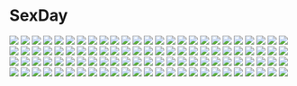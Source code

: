 # SexDay
![](https://konachan.com/image/088cf901b48b6980a4f1813931c325cc/Konachan.com%20-%20113690%20aqua_eyes%20aqua_hair%20hatsune_miku%20long_hair%20minami_%28artist%29%20thighhighs%20twintails%20vocaloid.jpg)
![](https://konachan.com/image/8a702985c39607f2a1124bcf87c9da73/Konachan.com%20-%20301857%20animal_ears%20ass%20blush%20bodysuit%20braids%20elbow_gloves%20erect_nipples%20gloves%20gray_hair%20gun%20kiana_kaslana%20long_hair%20mechagirl%20tail%20twintails%20weapon.jpg)
![](https://konachan.com/image/b1c496fd57e931d8d54463ee126d0483/Konachan.com%20-%20196703%202girls%20akatsuki_miho%20akemiho_tabi_nikki%20barefoot%20bikini%20black_hair%20blush%20fukube_tamaki%20kouno_hikaru%20orange_hair%20shirt_lift%20short_hair%20swimsuit.jpg)
![](https://konachan.com/image/2cdf9debee7511231675a939addbc7db/Konachan.com%20-%20219504%20fairy%20forest%20leaves%20navel%20original%20signed%20thighhighs%20tree%20twintails%20water%20wayne_chan%20wings.jpg)
![](https://konachan.com/jpeg/98d6849473d70c5cae0d9c8eea3ca974/Konachan.com%20-%20271932%20brown_hair%20cape%20clouds%20dress%20flowers%20hikari50503%20hoodie%20pantyhose%20ruby_rose%20rwby%20short_hair%20sky%20sleeping.jpg)
![](https://konachan.com/jpeg/549e6476f5301e705fec645b33a85fe8/Konachan.com%20-%20209685%20animal_ears%20blonde_hair%20brown_eyes%20catgirl%20fang%20oomuro_sakurako%20rikorin%20school_uniform%20yuru_yuri.jpg)
![](https://konachan.com/jpeg/9abb5abdbeed2b4656b2af48fadcecde/Konachan.com%20-%20160069%20ass%20ayase_eri%20black_hair%20blue_eyes%20blush%20bra%20breasts%20choker%20gloves%20green_eyes%20long_hair%20nopan%20ponytail%20red_eyes%20sideboob%20socks%20twintails%20underwear.jpg)
![](https://konachan.com/image/26a899e534e30abc3ada1410830c73f7/Konachan.com%20-%2017117%20akamatsu_ken%20mahou_sensei_negima.jpg)
![](https://konachan.com/image/2cc86f8513878c9f788ef2ccaaabf556/Konachan.com%20-%2032693%20school_swimsuit%20swimsuit%20tagme.jpg)
![](https://konachan.com/jpeg/5972f612e360a8a59180c309e6e56616/Konachan.com%20-%2078179%20saigyouji_yuyuko%20touhou.jpg)
![](https://konachan.com/jpeg/d9ef0a5f5ca1bd58013612a2efc6c331/Konachan.com%20-%20126365%20bikini%20blush%20brown_hair%20gakuou%20game_cg%20konoe_akari%20korie_riko%20long_hair%20swimsuit.jpg)
![](https://konachan.com/image/80292d92081b0fa93f246e7abc94d253/Konachan.com%20-%2062628%20mawari_madoka%20sword%20tenjou_tenge%20weapon.jpg)
![](https://konachan.com/image/f39ac67940cfc59bd05e02992fe1a570/Konachan.com%20-%20167536%202girls%20abe_kanari%20black_eyes%20black_hair%20blush%20braids%20brown_hair%20hug%20kneehighs%20long_hair%20original%20school_uniform%20short_hair%20shoujo_ai%20skirt%20twintails.jpg)
![](https://konachan.com/jpeg/260a028e6b2ec33a8baf1ac4b83c69a3/Konachan.com%20-%2070765%20dress%20kasugano_sora%20koi%20yosuga_no_sora.jpg)
![](https://konachan.com/image/9a2f0b2c1aa114844908e0fc4bc35fa7/Konachan.com%20-%20131694%20blue_hair%20clouds%20flowers%20hatsune_miku%20petals%20ribbons%20sky%20vocaloid%20yuuno_%28hack_y%29.jpg)
![](https://konachan.com/image/2e161318345eeb22f64cb89786bb7f48/Konachan.com%20-%20296364%20blonde_hair%20cage%20cape%20ereshkigal_%28fate_grand_order%29%20fate_grand_order%20fate_%28series%29%20long_hair%20sword%20toromera%20weapon.jpg)
![](https://konachan.com/image/f504a178e3885090560a987355d6ac1b/Konachan.com%20-%2028608%20blue_eyes%20blue_hair%20blush%20breasts%20chu_x_chu%20cum%20game_cg%20nipples%20short_hair%20spread_legs%20unisonshift%20wedding_attire.jpg)
![](https://konachan.com/jpeg/964ebe18d4e828b227a6ea2f14e89ca1/Konachan.com%20-%20243893%20ass%20breasts%20censored%20cum%20fellatio%20game_cg%20gray_hair%20penis%20short_hair%20shorts%20spread_legs%20suruga_kreuz%20thighhighs%20tie%20yellow_eyes.jpg)
![](https://konachan.com/jpeg/60549a0635f90140b4ca53e76134341f/Konachan.com%20-%20133371%20headdress%20lolita_fashion%20ribbons%20shakugan_no_shana%20shana%20thighhighs%20transparent%20vector.jpg)
![](https://konachan.com/image/9d20bacf98da137ec7b27b46ff2302c4/Konachan.com%20-%2037756%20blonde_hair%20breasts%20censored%20priecia%20prism_ark%20thighhighs%20underwear.jpg)
![](https://konachan.com/image/940aea4a635a9db0ba9a130ce6d9dfda/Konachan.com%20-%2039739%20cc%20code_geass%20green.jpg)
![](https://konachan.com/image/d5e3706af496dd8b999866a91b4b3437/Konachan.com%20-%20298689%20bed%20bicolored_eyes%20blue_hair%20blush%20lzh%20short_hair%20skirt%20tatara_kogasa%20touhou.jpg)
![](https://konachan.com/image/2a232e5f7b4e3fc8e6503bf0a4f8eb01/Konachan.com%20-%20189997%20blue_hair%20bow%20braids%20bubbles%20dress%20garter_belt%20headband%20izayoi_sakuya%20kiyomasa_ren%20knife%20maid%20red_eyes%20short_hair%20signed%20stockings%20thighhighs%20touhou.jpg)
![](https://konachan.com/jpeg/67844e874009c4d563db5ec793058c1f/Konachan.com%20-%20147743%20bed%20blush%20bra%20breasts%20brown_hair%20cameltoe%20game_cg%20green_eyes%20hatsukoi_1_1%20nipples%20open_shirt%20panties%20spread_legs%20tokizaki_maya%20underwear.jpg)
![](https://konachan.com/image/e064678eaca0a3855d34c0ec0943763a/Konachan.com%20-%20170456%20archer%20boots%20brown_eyes%20bubbles%20cape%20dark_skin%20fate_extra%20long_hair%20male%20orange_hair%20short_hair%20skintight%20skirt%20socks%20underwater%20water%20white_hair.jpg)
![](https://konachan.com/image/83faacca8aa9f6df3b169ae17304335a/Konachan.com%20-%207910%20animal_ears%20catgirl%20tagme.jpg)
![](https://konachan.com/image/6742e44a20aedfa25c4555b497ad2c6d/Konachan.com%20-%20257572%20boat%20brown_eyes%20brown_hair%20idolmaster%20idolmaster_cinderella_girls%20kusano_shinta%20long_hair%20ponytail%20skirt%20tachibana_arisu%20water.jpg)
![](https://konachan.com/jpeg/7dd816b9940c282fa3d24f9cca82b318/Konachan.com%20-%20149764%20game_cg%20navel_%28company%29%20sakurakouji_luna%20suzuhira_hiro%20tsuki_ni_yorisou_otome_no_sahou.jpg)
![](https://konachan.com/image/167754aea722c7037bf09fbb173b763c/Konachan.com%20-%2023875%20katagiri_himeko%20pani_poni_dash%20white.jpg)
![](https://konachan.com/image/b911ad9b26900201dd3350366de754b5/Konachan.com%20-%20292206%20animal_ears%20black_eyes%20black_hair%20catgirl%20dark%20grass%20miqo%27te%20moon%20necklace%20night%20nipples%20polychromatic%20soranamae%20tail%20tattoo%20topless%20tree.jpg)
![](https://konachan.com/image/ba37ed6273bfa56951d5c53a80131bd6/Konachan.com%20-%2067522%20boa_hancock%20one_piece.jpg)
![](https://konachan.com/image/199259a9ec66811d53dad879c039d8c3/Konachan.com%20-%2037115%20kyouran_kazoku_nikki.jpg)
![](https://konachan.com/jpeg/88c6e9d1e94f43fff5d6dba6adbed8b3/Konachan.com%20-%20240366%20blonde_hair%20fate_apocrypha%20fate_%28series%29%20green_eyes%20long_hair%20mito_yoshihiro%20mordred%20navel%20necklace%20ponytail%20shorts%20waifu2x%20white.jpg)
![](https://konachan.com/jpeg/ef7b531780cbe1f351e9b1912458c7ea/Konachan.com%20-%20262119%20animal_ears%20aqua_eyes%20bed%20bodysuit%20breasts%20brown_hair%20bunny_ears%20bunnygirl%20cleavage%20flowers%20long_hair%20mashiro_aa%20pantyhose%20phone%20sunflower%20wristwear.jpg)
![](https://konachan.com/image/718ac8f4336d570d320ead78e343869d/Konachan.com%20-%2026267%20alphonse_elric%20edward_elric%20fullmetal_alchemist.jpg)
![](https://konachan.com/jpeg/dc70445f33dbb88e3de5dbd639943968/Konachan.com%20-%20138331%20apron%20asaba_yuu%20ass%20blonde_hair%20blush%20censored%20feng%20game_cg%20green_eyes%20hoshizora_e_kakaru_hashi%20long_hair%20naked_apron%20nanamori_seira%20sideboob.jpg)
![](https://konachan.com/image/b3d9a2b6f878b2df2b255f7ef4783fe5/Konachan.com%20-%20144603%20aqua_eyes%20blush%20hat%20long_hair%20original%20ribbons%20school_uniform%20shitou%20twintails%20white_hair.jpg)
![](https://konachan.com/image/24dd4af10a048a6d098cae90672cfbbc/Konachan.com%20-%20122057%20blonde_hair%20blue_eyes%20headphones%20kagamine_len%20kagamine_rin%20kuroha_ai%20male%20paradichlorobenzene_%28vocaloid%29%20short_hair%20tie%20vocaloid.jpg)
![](https://konachan.com/image/ac6299fa699e6c1c8a74ec4b293df5d1/Konachan.com%20-%20195837%20aqua_eyes%20boots%20choker%20gray_hair%20ia%20jpeg_artifacts%20long_hair%20megumoke%20skirt%20thighhighs%20vocaloid.jpg)
![](https://konachan.com/jpeg/10de7abcacfbe933062fca73a6e6fd9a/Konachan.com%20-%20131762%20%26_sora_no_mukou_de_sakimasu_you_ni%20akatsuki-works%20game_cg%20haruki_urara%20saeki_hokuto.jpg)
![](https://konachan.com/image/d4ebb60c7f0a03c15fe567fa0b620e63/Konachan.com%20-%20291572%20ball%20bikini%20blonde_hair%20blush%20breasts%20fate_grand_order%20fate_%28series%29%20green_eyes%20navel%20oni-noboru%20petals%20ponytail%20swimsuit%20water%20wet.jpg)
![](https://konachan.com/image/f87c8962e96bbdac05824bc2fb4b1f61/Konachan.com%20-%2024580%20fuyou_kaede%20lisianthus%20nerine%20pointed_ears%20primula%20shigure_asa%20shuffle.jpg)
![](https://konachan.com/jpeg/394f0a9f0b3eed1567f3a462593f12f5/Konachan.com%20-%20223610%20aqua_eyes%20blonde_hair%20bow%20dress%20game_cg%20kanna_%28artist%29%20long_hair%20panties%20skirt_lift%20tachibana_ririka%20underwear.jpg)
![](https://konachan.com/image/27294ca9217da7622e4266cbf2d172ed/Konachan.com%20-%2024586%20tagme.jpg)
![](https://konachan.com/image/b4139413a63c0436014d7478f9e42661/Konachan.com%20-%2030129%20tagme.jpg)
![](https://konachan.com/image/27d01e41dd3f2c1858c1fb0d3ebdec00/Konachan.com%20-%20299297%20aliasing%20animal_ears%20arknights%20breasts%20canegouzi%20choker%20cleavage%20fang%20gray_eyes%20gray_hair%20long_hair%20polychromatic%20scar%20white%20wolfgirl.jpg)
![](https://konachan.com/jpeg/67538a436dada40e87311e3116f4971b/Konachan.com%20-%20177396%20apron%20ass%20blue_eyes%20brown_hair%20game_cg%20hook%20long_hair%20melty_moment%20naked_apron%20orie_yuuka%20panties%20rakko%20sideboob%20underwear.jpg)
![](https://konachan.com/jpeg/7c73827bf0bd79ed154e440c2bac8ef3/Konachan.com%20-%20211294%20black_hair%20breasts%20cleavage%20hong%20horns%20long_hair%20original%20petals%20red_eyes.jpg)
![](https://konachan.com/jpeg/926413d2a023c9173e19bfc1ca8ff73d/Konachan.com%20-%20189787%20artoria_pendragon_%28all%29%20blonde_hair%20dress%20fate_%28series%29%20fate_stay_night%20green_eyes%20kizuki_aruchu%20pantyhose%20saber%20white.jpg)
![](https://konachan.com/jpeg/6623df54dbe4edca4d011f9f191fcc7b/Konachan.com%20-%20168591%20animal_ears%20ass%20ass_grab%20blush%20cameltoe%20game_cg%20male%20muririn%20panties%20purple_eyes%20pussy_juice%20red_hair%20short_hair%20tail%20underwear%20yuzusoft.jpg)
![](https://konachan.com/image/5fbe76efcaf56c5e3a69106e96f2a51d/Konachan.com%20-%205684%20aliasing%20hina_ichigo%20rozen_maiden.jpg)
![](https://konachan.com/image/7573318cf245456376a86607ff7fbe6c/Konachan.com%20-%20276286%20black_hair%20breasts%20cleavage%20fang%20foxgirl%20gray_hair%20green_eyes%20green_hair%20group%20headband%20horns%20long_hair%20pink_hair%20red_eyes%20shionji_ax%20towel%20wristwear.jpg)
![](https://konachan.com/jpeg/8f8232e1983a26edb949042b7f309b16/Konachan.com%20-%20264070%202girls%20anus%20aqua_eyes%20ass%20ass_grab%20blush%20breasts%20catgirl%20censored%20game_cg%20long_hair%20night%20nipples%20no_bra%20nopan%20pussy%20skirt%20tail%20twintails%20whirlpool.jpg)
![](https://konachan.com/image/8789dc26ed462c97d43dae87446b1652/Konachan.com%20-%2020690%20glasses%20ikkitousen%20kanu_unchou%20ryuubi_gentoku%20school_uniform.jpg)
![](https://konachan.com/jpeg/f870d2630c217c94ef52e89b23d6816a/Konachan.com%20-%2029118%20tagme.jpg)
![](https://konachan.com/image/98165bde2341bef2ab21e5a50b292bfd/Konachan.com%20-%20220813%20anus%20aqua_eyes%20ass%20breasts%20brown_hair%20chain%20collar%20cum%20long_hair%20ninja%20nipples%20open_shirt%20original%20penis%20ponytail%20pussy%20sex%20shackles%20uncensored.jpg)
![](https://konachan.com/image/aecc13fbb9822e32ca27cb89194b1dd3/Konachan.com%20-%2076268%20breasts%20ikkitousen%20no_bra%20ryofu_housen%20ryomou_shimei%20sonsaku_hakufu%20torn_clothes.jpg)
![](https://konachan.com/image/c92eefdfd7d575ac1ae0f54fc5ea51e8/Konachan.com%20-%2093314%20aihara_nana%20bikini%20futami_eriko%20hoshino_yuumi%20iga_tomoteru%20kawada_tomoko%20kimikiss%20kuryu_megumi%20mizusawa_mao%20sakino_asuka%20shijou_mitsuki%20swimsuit.jpg)
![](https://konachan.com/image/c302f5fe2004214d3a2a2f0bbb15555a/Konachan.com%20-%2011681%202girls%20alice_soft%20blue_eyes%20blush%20breasts%20cleavage%20elbow_gloves%20escalayer%20gloves%20green_hair%20gun%20long_hair%20red_eyes%20red_hair%20short_hair%20weapon.jpg)
![](https://konachan.com/image/22a024de1a0e1eafac2e15dc695ad08d/Konachan.com%20-%2012982%20tagme.jpg)
![](https://konachan.com/jpeg/75dd51590e6b5fd4a9805e242406242c/Konachan.com%20-%20298452%202girls%20aliasing%20ass%20blue_eyes%20blush%20brown_eyes%20brown_hair%20girls_und_panzer%20gray_hair%20ikomochi%20itsumi_erika%20nishizumi_miho%20short_hair%20underwear%20white.jpg)
![](https://konachan.com/image/08415b832a80e44108e4157d929627f8/Konachan.com%20-%20170895%20animal%20bird%20black_hair%20blue_eyes%20blue_hair%20cross%20dress%20feathers%20gun%20headband%20kyuubee%20long_hair%20pantyhose%20pink_hair%20ribbons%20skirt%20tomoe_mami%20weapon.jpg)
![](https://konachan.com/image/c0c2707bc980fb070ca269d43a38c8a4/Konachan.com%20-%20188173%20censored%20cum%20gag%20kurasaki_aya%20original%20penis.jpg)
![](https://konachan.com/image/f0ebe3f33f34bd1031d4d7abc4b47f29/Konachan.com%20-%20111793%20mecha%20mobile_suit_gundam%20mobile_suit_gundam_00%20robot%20sky%20starlight_%28stack%29%20weapon.jpg)
![](https://konachan.com/image/ee04b072f3216ddafa9c2fc7a2c703f7/Konachan.com%20-%2069309%20akiyama_mio%20animal_ears%20black_eyes%20blue_eyes%20brown_eyes%20brown_hair%20dress%20gloves%20headband%20instrument%20k-on%21%20lasterk%20long_hair%20short_hair%20twintails.jpg)
![](https://konachan.com/image/808212bf45a809fbb991e9b06c9699da/Konachan.com%20-%20287274%20breast_hold%20breasts%20brown_hair%20green_eyes%20kneehighs%20long_hair%20navel%20nipples%20no_bra%20open_shirt%20original%20pallad%20panties%20skirt%20underwear%20white.jpg)
![](https://konachan.com/image/e259f1d1a2d6b51629352a263bd07f79/Konachan.com%20-%20240105%20breasts%20brown_eyes%20brown_hair%20cleavage%20drink%20ecell%20food%20gloves%20headband%20long_hair%20navel%20ofuda%20red_eyes%20red_hair%20tears%20thighhighs%20twintails%20wink.jpg)
![](https://konachan.com/jpeg/e8ab692f927711e791946f77c3b54610/Konachan.com%20-%20257427%20ass%20blue_eyes%20blush%20bra%20breasts%20cube%20dress%20kantoku%20long_hair%20nipples%20open_shirt%20panties%20panty_pull%20pussy%20scan%20thighhighs%20uncensored%20underwear.jpg)
![](https://konachan.com/image/71d278ac6dc25707b83d6f82f4d8fa34/Konachan.com%20-%20179651%20aqua_hair%20blue_eyes%20blush%20brown_eyes%20gloves%20group%20hat%20katana%20long_hair%20mask%20navel%20pink_hair%20short_hair%20shouin%20skirt%20sword%20thighhighs%20uniform%20weapon.jpg)
![](https://konachan.com/image/8de9b65cd1c52282251b00416e0149aa/Konachan.com%20-%2030546%20hatsune_miku%20vocaloid.jpg)
![](https://konachan.com/image/e98989c784a0a7c2f86d0374dea0c487/Konachan.com%20-%2048212%20akatsuki_no_goei%20game_cg%20kanzaki_moe%20syangrila%20tomose_shunsaku.jpg)
![](https://konachan.com/image/7067208f8b1ae088355a73c41ee0e14c/Konachan.com%20-%20306896%20bicolored_eyes%20blush%20crown%20dress%20gradient%20green_eyes%20himemori_luna%20hololive%20long_hair%20mogmog%20monster_hunter%20purple_eyes%20purple_hair%20sword%20weapon.jpg)
![](https://konachan.com/image/61f529d5371af0a51121c6ab1721a750/Konachan.com%20-%20147984%20aoba_senkiri%20breasts%20cleavage%20green_eyes%20green_hair%20japanese_clothes%20kochiya_sanae%20miko%20no_bra%20tagme%20touhou%20wink.jpg)
![](https://konachan.com/image/78c029dac315db7836753c172273630e/Konachan.com%20-%2060486%20fight_ippatsu_juuden-chan%20plug_cryostat%20watanabe_atsuko.jpg)
![](https://konachan.com/image/81245a06020e7d7d11f75f9385853218/Konachan.com%20-%20156581%202girls%20blush%20close%20kiss%20original%20shoujo_ai%20yui_7.jpg)
![](https://konachan.com/jpeg/608f632527e3d19945ba8d78d7b5f054/Konachan.com%20-%20202747%20anthropomorphism%20apron%20blue_eyes%20food%20gray_hair%20hamakaze_%28kancolle%29%20headdress%20kantai_collection%20pantyhose%20ponytail%20school_uniform%20skirt.jpg)
![](https://konachan.com/image/7d40fb0fd4c72355aee8ab82b358d4bd/Konachan.com%20-%2027523%20ef%20ef_a_fairy_tale_of_the_two%20ef_a_tale_of_memories%20minori%20miyamura_miyako.jpg)
![](https://konachan.com/jpeg/2d2ecba5c9915f47338e962a626cf033/Konachan.com%20-%2081925%20alcot%20breast_grab%20fingering%20game_cg%20irina_vladimirovna_putina%20nipples%20osananajimi_wa_daitouryou%20ouhama_yukino%20yuri.jpg)
![](https://konachan.com/image/9bc3376ce13720f81082e1d499adcf29/Konachan.com%20-%20102520%20barefoot%20bow%20breasts%20brown_hair%20glasses%20ko-ran%20nipples%20no_bra%20open_shirt%20original%20panties%20purple_eyes%20underwear.jpg)
![](https://konachan.com/jpeg/bb77fc3eff274d5cd51830ede11c7015/Konachan.com%20-%20297506%20aqua_eyes%20blush%20breasts%20building%20cleavage%20dress%20gloves%20long_hair%20lunch%20night%20orange_hair%20pecorine%20princess_connect%21%20sky%20stars%20tiara.jpg)
![](https://konachan.com/image/0367877490f37b54653c29b734d74f94/Konachan.com%20-%20237275%20animal%20beach%20bikini%20bird%20black_hair%20blush%20bow%20clouds%20dress%20flowers%20green_hair%20hat%20headband%20navel%20original%20ribbons%20sky%20swim_ring%20swimsuit%20water.jpg)
![](https://konachan.com/jpeg/526a97f9e042715c6d5179ba43a77728/Konachan.com%20-%20272726%20beach%20braids%20breasts%20cleavage%20game_cg%20green_hair%20hat%20long_hair%20mirror_%28game%29%20succubus_leah%20summer%20swimsuit%20tagme_%28artist%29%20water%20yellow_eyes.jpg)
![](https://konachan.com/image/59ec97cbf162593b393f53fc95cd92cc/Konachan.com%20-%20175762%20ali_baba_saluja%20ass%20barefoot%20blush%20harihisa%20magi_the_labyrinth_of_magic%20purple_eyes%20purple_hair%20toto_%28magi%29.jpg)
![](https://konachan.com/jpeg/707f513e620f308bc02f91505bf69282/Konachan.com%20-%20293138%20anus%20ass%20bed%20blue_eyes%20blush%20breasts%20brown_hair%20nipples%20no_bra%20open_shirt%20panties%20panty_pull%20phone%20pussy%20short_hair%20skirt%20uncensored%20underwear.jpg)
![](https://konachan.com/jpeg/adfa242b78b73be0f778cb1f146d6efb/Konachan.com%20-%20236644%202girls%20bell%20black_hair%20breasts%20cat_smile%20catgirl%20cleavage%20collar%20garter%20green_eyes%20long_hair%20no_bra%20original%20short_hair%20socks%20tail%20twintails%20usagihime.jpg)
![](https://konachan.com/image/848d226b3efc43bc3a265b9971358d86/Konachan.com%20-%20202689%20blonde_hair%20blue_eyes%20blush%20close%20houjou_sophie%20manaka_lala%20minami_mirei%20ogino_atsuki%20pripara%20purple_eyes%20purple_hair%20red_hair%20wink.jpg)
![](https://konachan.com/image/45e2e43817cdcaa3d98ee0c0263b5874/Konachan.com%20-%2055966%20blonde_hair%20blue_eyes%20book%20clouds%20glasses%20green_eyes%20green_hair%20hatsune_miku%20headphones%20kagamine_len%20kagamine_rin%20long_hair%20male%20ribbons%20sky%20vocaloid.jpg)
![](https://konachan.com/jpeg/a2f06ef0b4fa68d8f5fec886017f6590/Konachan.com%20-%20231490%20autumn%20brown_hair%20clouds%20dahuang%20group%20hat%20leaves%20loli%20miko%20petals%20ribbons%20short_hair%20shrine%20signed%20sky%20touhou%20tree%20witch%20witch_hat%20wolfgirl.jpg)
![](https://konachan.com/image/e22598017b050e7142b88175cd6fe69b/Konachan.com%20-%2017869%20disgaea%20kawagishi_keitarou%20pleinair%20ribbons.jpg)
![](https://konachan.com/image/e59f6dff0be77a73f6a5b855e274f5c8/Konachan.com%20-%20233320%20brown_eyes%20brown_hair%20gray_hair%20ken-1%20long_hair%20school_uniform%20short_hair%20skirt%20tagme_%28character%29%20tama_%28wixoss%29%20tie%20twintails%20urazoe_iona%20wixoss.jpg)
![](https://konachan.com/image/e926347224dfea1870dd80e5d46773cc/Konachan.com%20-%20298939%20glasses%20original%20thighhighs%20xtears_kitsune.jpg)
![](https://konachan.com/image/ef561fbed522b4b9b43d71f1e2af191a/Konachan.com%20-%20189240%20cherry_blossoms%20cutey_honey%20flowers%20long_hair%20mingarts%20moon%20petals%20pink_hair%20ponytail%20red_eyes%20ribbons%20signed%20tagme_%28character%29.jpg)
![](https://konachan.com/image/54f83dce461c75532ad9afe265966fa4/Konachan.com%20-%2021743%20bunnygirl%20inaba_tewi%20tagme_%28artist%29%20touhou.jpg)
![](https://konachan.com/image/42da8c6b83500237368db7195ba008d3/Konachan.com%20-%2030301%202girls%20ass%20blonde_hair%20blue_eyes%20green_eyes%20oshikake_harem%20pink_hair.jpg)
![](https://konachan.com/image/a9731462a595c32e55dc2dfbc7b7a8fd/Konachan.com%20-%2023425%20air%20animal%20bird%20kamio_misuzu%20kunisaki_yukito%20sky.jpg)
![](https://konachan.com/image/78ff3429ceae7ae4cdb66dbb38111fb4/Konachan.com%20-%2074540%20hatsune_miku%20twintails%20vocaloid.jpg)
![](https://konachan.com/image/ff58d4779bababded73429a120e0a34c/Konachan.com%20-%20166953%203d%20clouds%20desert%20flowers%20grass%20landscape%20moon%20nobody%20original%20scenic%20sky%20stars%20tree%20y-k.jpg)
![](https://konachan.com/jpeg/bb4dd99a65434e514f40a826ed53d377/Konachan.com%20-%2030141%20kudo_jun%20monochrome%20sayonara_zetsubou_sensei.jpg)
![](https://konachan.com/image/4fd1a73cfc30ae31eb37a7abd509d77b/Konachan.com%20-%2086811%20aqua_hair%20aruk%20guitar%20hatsune_miku%20instrument%20long_hair%20nopan%20school_uniform%20thighhighs%20twintails%20vocaloid.jpg)
![](https://konachan.com/jpeg/6a121ce9f0dfa8a744857458578683fe/Konachan.com%20-%20264238%20black_hair%20blush%20bow%20brown_eyes%20censored%20close%20fellatio%20game_cg%20hibiki_works%20iizuki_tasuku%20kisaragi_maaya%20long_hair%20penis%20school_uniform%20wet.jpg)
